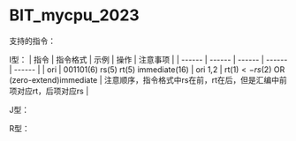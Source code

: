 # BIT_mycpu_2023

支持的指令：

I型：
| 指令 | 指令格式 | 示例 | 操作 | 注意事项 |
| ------ | ------ | ------ | ------ | ------ |
| ori | 001101(6) rs(5) rt(5) immediate(16) | ori $1,$2 | rt($1) <- rs($2) OR (zero-extend)immediate | 注意顺序，指令格式中rs在前，rt在后，但是汇编中前项对应rt，后项对应rs |

J型：

R型：

